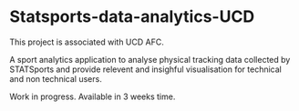 # Statsports-data-analytics-UCD
This project is associated with UCD AFC.

A sport analytics application to analyse physical tracking data collected by STATSports and provide relevent and insighful visualisation for technical and non technical users. 
 
 Work in progress. Available in 3 weeks time.
 
